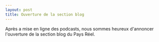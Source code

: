 ```yaml
---
layout: post
title: Ouverture de la section blog
---
```


Après a mise en ligne des podcasts, nous sommes heureux d'annoncer l'ouverture
de la section blog du Pays Réel.

